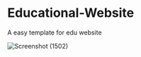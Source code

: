 # Educational-Website

A easy template for edu website

![Screenshot (1502)](https://github.com/MANISH-SAHANI/Educational-Website/assets/91081774/74cb535f-7b3b-43cd-bff9-957fec3e6178)

